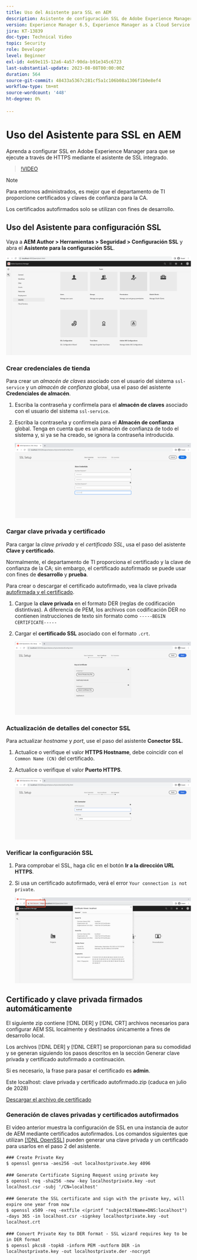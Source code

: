 ```yaml
---
title: Uso del Asistente para SSL en AEM
description: Asistente de configuración SSL de Adobe Experience Manager para facilitar la configuración de una instancia de AEM para que se ejecute en HTTPS.
version: Experience Manager 6.5, Experience Manager as a Cloud Service
jira: KT-13839
doc-type: Technical Video
topic: Security
role: Developer
level: Beginner
exl-id: 4e69e115-12a6-4a57-90da-b91e345c6723
last-substantial-update: 2023-08-08T00:00:00Z
duration: 564
source-git-commit: 48433a5367c281cf5a1c106b08a1306f1b0e8ef4
workflow-type: tm+mt
source-wordcount: '448'
ht-degree: 0%

---
```


# Uso del Asistente para SSL en AEM

Aprenda a configurar SSL en Adobe Experience Manager para que se ejecute a través de HTTPS mediante el asistente de SSL integrado.

>[!VIDEO](https://video.tv.adobe.com/v/17993?quality=12&learn=on)


>[!NOTE]
>
>Para entornos administrados, es mejor que el departamento de TI proporcione certificados y claves de confianza para la CA.
>
>Los certificados autofirmados solo se utilizan con fines de desarrollo.

## Uso del Asistente para configuración SSL

Vaya a __AEM Author > Herramientas > Seguridad > Configuración SSL__ y abra el __Asistente para la configuración SSL__.

![Asistente para configuración SSL](assets/use-the-ssl-wizard/ssl-config-wizard.png)

### Crear credenciales de tienda

Para crear un _almacén de claves_ asociado con el usuario del sistema `ssl-service` y un _almacén de confianza_ global, usa el paso del asistente __Credenciales de almacén__.

1. Escriba la contraseña y confírmela para el __almacén de claves__ asociado con el usuario del sistema `ssl-service`.
1. Escriba la contraseña y confírmela para el __Almacén de confianza__ global. Tenga en cuenta que es un almacén de confianza de todo el sistema y, si ya se ha creado, se ignora la contraseña introducida.

   ![Configuración SSL - Credenciales de almacenamiento](assets/use-the-ssl-wizard/store-credentials.png)

### Cargar clave privada y certificado

Para cargar la _clave privada_ y el _certificado SSL_, usa el paso del asistente __Clave y certificado__.

Normalmente, el departamento de TI proporciona el certificado y la clave de confianza de la CA; sin embargo, el certificado autofirmado se puede usar con fines de __desarrollo__ y __prueba__.

Para crear o descargar el certificado autofirmado, vea la clave privada [autofirmada y el certificado](#self-signed-private-key-and-certificate).

1. Cargue la __clave privada__ en el formato DER (reglas de codificación distintivas). A diferencia de PEM, los archivos con codificación DER no contienen instrucciones de texto sin formato como `-----BEGIN CERTIFICATE-----`
1. Cargar el __certificado SSL__ asociado con el formato `.crt`.

   ![Configuración SSL - Clave privada y certificado](assets/use-the-ssl-wizard/privatekey-and-certificate.png)

### Actualización de detalles del conector SSL

Para actualizar _hostname_ y _port_, use el paso del asistente __Conector SSL__.

1. Actualice o verifique el valor __HTTPS Hostname__, debe coincidir con el `Common Name (CN)` del certificado.
1. Actualice o verifique el valor __Puerto HTTPS__.

   ![Configuración SSL - Detalles del conector SSL](assets/use-the-ssl-wizard/ssl-connector-details.png)

### Verificar la configuración SSL

1. Para comprobar el SSL, haga clic en el botón __Ir a la dirección URL HTTPS__.
1. Si usa un certificado autofirmado, verá el error `Your connection is not private`.

   ![Configuración SSL: compruebe AEM a través de HTTPS](assets/use-the-ssl-wizard/verify-aem-over-ssl.png)

## Certificado y clave privada firmados automáticamente

El siguiente zip contiene [!DNL DER] y [!DNL CRT] archivos necesarios para configurar AEM SSL localmente y destinados únicamente a fines de desarrollo local.

Los archivos [!DNL DER] y [!DNL CERT] se proporcionan para su comodidad y se generan siguiendo los pasos descritos en la sección Generar clave privada y certificado autofirmado a continuación.

Si es necesario, la frase para pasar el certificado es **admin**.

Este localhost: clave privada y certificado autofirmado.zip (caduca en julio de 2028)

[Descargar el archivo de certificado](assets/use-the-ssl-wizard/certificate.zip)

### Generación de claves privadas y certificados autofirmados

El vídeo anterior muestra la configuración de SSL en una instancia de autor de AEM mediante certificados autofirmados. Los comandos siguientes que utilizan [[!DNL OpenSSL]](https://www.openssl.org/) pueden generar una clave privada y un certificado para usarlos en el paso 2 del asistente.

```shell
### Create Private Key
$ openssl genrsa -aes256 -out localhostprivate.key 4096

### Generate Certificate Signing Request using private key
$ openssl req -sha256 -new -key localhostprivate.key -out localhost.csr -subj '/CN=localhost'

### Generate the SSL certificate and sign with the private key, will expire one year from now
$ openssl x509 -req -extfile <(printf "subjectAltName=DNS:localhost") -days 365 -in localhost.csr -signkey localhostprivate.key -out localhost.crt

### Convert Private Key to DER format - SSL wizard requires key to be in DER format
$ openssl pkcs8 -topk8 -inform PEM -outform DER -in localhostprivate.key -out localhostprivate.der -nocrypt
```
